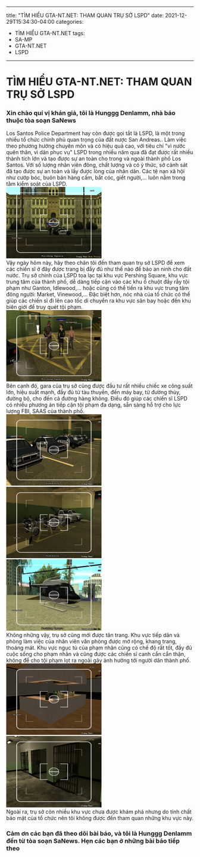 
---
title: "TÌM HIỂU GTA-NT.NET: THAM QUAN TRỤ SỞ LSPD"
date: 2021-12-29T15:34:30-04:00
categories:
  - TÌM HIỂU GTA-NT.NET
tags:
  - SA-MP
  - GTA-NT.NET
  - LSPD
---
# TÌM HIỂU GTA-NT.NET: THAM QUAN TRỤ SỞ LSPD
### Xin chào quí vị khán giả, tôi là Hunggg Denlamm, nhà báo thuộc  tòa soạn SaNews
Los Santos Police Department hay còn được gọi tắt là LSPD, là một trong nhiều tổ chức chính phủ quan trọng của đất nược San Andreas.. Làm việc theo phương hướng chuyên môn và có hiệu quả cao, với tiêu chí "vì nước quên thân, vì dân phục vụ" LSPD trong nhiều năm qua đã đạt được rất nhiều thành tích lớn và tạo được sự an toàn cho trong và ngoài thành phố Los Santos. Với số lượng nhân viên đông, chất lượng và có ý thức, sở cảnh sát đã tạo được sự an toàn và lấy được lòng của nhân dân. Các tệ nạn xã hội như cướp bóc, buôn bán hàng cấm, bắt cóc, giết người,... luôn nằm trong tằm kiểm soát của LSPD.
<br />
<img src="/assets/images/post/tham-quan-lspd/sa-mp-014.png" width="256" height="192">
<br />
Vậy ngày hôm này, hãy theo chân tôi đến tham quan trụ sở LSPD để xem các chiến sĩ ở đây được trang bị đầy đủ như thế nào để bảo an ninh cho đất nước. Trụ sở chính của LSPD tọa lạc tại khu vực Pershing Square, khu vực trung tâm của thành phố, dễ dàng tiếp cận vào các khu ổ chuột đầy rẫy tội phạm như Ganton, Idlewood,… hoặc cũng có thể tiến ra khu vực trung tâm đông người: Market, Vinewood,… Đặc biệt hơn, nóc nhà của tổ chức có thể giúp các chiến sĩ đi lên cao tốc di chuyển ra khu vực sân bay hoặc đến khu biên giới để truy quét tội phạm.
<br />
<img src="/assets/images/post/tham-quan-lspd/sa-mp-004.png" width="256" height="192">
<br />
Bên cạnh đó, gara của trụ sở cũng được đầu tư rất nhiều chiếc xe công suất lớn, hiệu suất mạnh, đầy đủ từ tàu thuyền, đến máy bay, từ đường thủy, đường bộ, cho đến cả đường hàng không. Điều đó giúp các chiến sĩ LSPD có nhiều phương án tiếp cận tội phạm đa dạng, sẵn sàng hỗ trợ cho lực lượng FBI, SAAS của thành phố.
<br />
<img src="/assets/images/post/tham-quan-lspd/sa-mp-006.png" width="256" height="192">
<img src="/assets/images/post/tham-quan-lspd/sa-mp-005.png" width="256" height="192">
<img src="/assets/images/post/tham-quan-lspd/sa-mp-012.png" width="256" height="192">
<br />
Không những vậy, trụ sở cũng mới được tân trang. Khu vực tiếp dân và phòng làm việc của nhân viên văn phòng được mở rộng, khang trang, thoáng mát. Khu vực ngục tù của phạm nhân cũng có chế độ rất tốt, đầy đủ cuộc sống cho phạm nhân và cũng được các chiến sĩ canh cẩn cẩn thận, không để cho tội phạm lọt ra ngoài gây ảnh hưởng tới người dân thành phố.
<br />
<img src="/assets/images/post/tham-quan-lspd/sa-mp-008.png" width="256" height="192">
<img src="/assets/images/post/tham-quan-lspd/sa-mp-009.png" width="256" height="192">
<br />
Ngoài ra, trụ sở còn nhiều khu vực chưa được khám phá nhưng do tính chất bảo mật của tổ chức nên tôi không được đến tham quan những khu vực này.
### Cảm ơn các bạn đã theo dõi bài báo, và tôi là Hunggg Denlamm đến từ tòa soạn SaNews. Hẹn các bạn ở những bài báo tiếp theo

